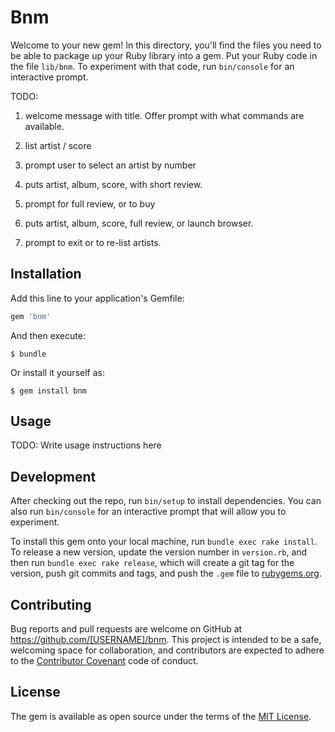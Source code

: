 # Bnm

Welcome to your new gem! In this directory, you'll find the files you need to be able to package up your Ruby library into a gem. Put your Ruby code in the file `lib/bnm`. To experiment with that code, run `bin/console` for an interactive prompt.

TODO:

1. welcome message with title. Offer prompt with what commands are available.

2. list artist / score
3. prompt user to select an artist by number
4. puts artist, album, score, with short review.
5. prompt for full review, or to buy
6. puts artist, album, score, full review, or launch browser.
7. prompt to exit or to re-list artists.

## Installation

Add this line to your application's Gemfile:

```ruby
gem 'bnm'
```

And then execute:

    $ bundle

Or install it yourself as:

    $ gem install bnm

## Usage

TODO: Write usage instructions here

## Development

After checking out the repo, run `bin/setup` to install dependencies. You can also run `bin/console` for an interactive prompt that will allow you to experiment.

To install this gem onto your local machine, run `bundle exec rake install`. To release a new version, update the version number in `version.rb`, and then run `bundle exec rake release`, which will create a git tag for the version, push git commits and tags, and push the `.gem` file to [rubygems.org](https://rubygems.org).

## Contributing

Bug reports and pull requests are welcome on GitHub at https://github.com/[USERNAME]/bnm. This project is intended to be a safe, welcoming space for collaboration, and contributors are expected to adhere to the [Contributor Covenant](http://contributor-covenant.org) code of conduct.


## License

The gem is available as open source under the terms of the [MIT License](http://opensource.org/licenses/MIT).
